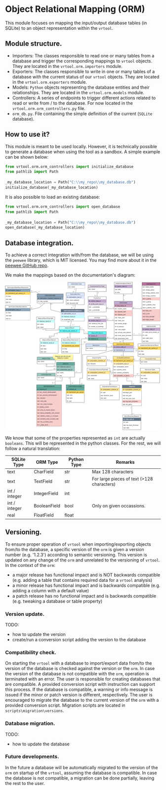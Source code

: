 # Object Relational Mapping (ORM)

This module focuses on mapping the input/output database tables (in SQLite) to an object representation within the `vrtool`.

## Module structure.

* Importers: The classes responsible to read one or many tables from a database and trigger the corresponding mappings to `vrtool` objects. They are located in the `vrtool.orm.importers` module.
* Exporters: The classes responsible to write in one or many tables of a database with the current status of our `vrtool` objects. They are located in the `vrtool.orm.exporters` module.
* Models: `Python` objects representing the database entities and their relationships. They are located in the `vrtool.orm.models` module.
* Controllers: A series of endpoints to trigger different actions related to read or write from / to the database. For now located in the `vrtool.orm.orm_controllers.py` file.
* `orm_db.py`. File containing the simple definition of the current (`SQLite` database).

## How to use it?

This module is meant to be used locally. However, it is technically possible to generate a database when using the tool as a sandbox. A simple example can be shown below:

```python
from vrtool.orm.orm_controllers import initialize_database
from pathlib import Path

_my_database_location = Path("C:\\my_repo\\my_database.db")
initialize_database(_my_database_location)
```

It is also possible to load an existing database:

```python
from vrtool.orm.orm_controllers import open_database
from pathlib import Path

_my_database_location = Path("C:\\my_repo\\my_database.db")
open_database(_my_database_location)
```

## Database integration.

To achieve a correct integration with/from the database, we will be using the `peewee` library, which is MIT licensed. You may find more about it in the [peewee GitHub repo](https://github.com/coleifer/peewee).

We make the mappings based on the documentation's diagram:

![VrToolDbEntityDiagram](../../docs/db_diagram/vrtool_sql_input.drawio.png)

We know that some of the properties represented as `int` are actually `booleans`. This will be represented in the python classes. For the rest, we will follow a natural translation:

| SQLite Type | ORM Type | Python Type | Remarks |
| --- | --- | --- | --- |
| text | CharField | str | Max 128 characters|
| text | TextField | str | For large pieces of text (>128 characters)|
| int / integer | IntegerField | int | |
| int / integer | BooleanField | bool | Only on given occassions. |
| real | FloatField | float | |

## Versioning.

To ensure proper operation of `vrtool` when importing/exporting objects from/to the database, a specific version of the `orm` is given a version number (e.g. '1.2.3') according to semantic versioning. This version is updated on any change of the `orm` and unrelated to the versioning of `vrtool`.
In the context of the `orm`:
* a major release has functional impact and is NOT backwards compatible (e.g. adding a table that contains required data for a `vrtool` analysis)
* a minor release has functional impact and is backwards compatible (e.g. adding a column with a default value)
* a patch release has no functional impact and is backwards compatible (e.g. tweaking a database or table property)

### Version update.
TODO:
* how to update the version
* create/run a conversion script adding the version to the database

### Compatibility check.
On starting the `vrtool` with a database to import/export data from/to the version of the database is checked against the version or the `orm`.
In case the version of the database is not compatible with the `orm`, operation is terminated with an error. The user is responsible for creating databases that are compatible. A provided conversion script with instruction can support this process.
If the database is compatible, a warning or info message is issued if the minor or patch version is different, respectively. The user is encouraged to migrate the database to the current version of the `orm` with a provided conversion script.
Migration scripts are located in `scripts\migration\versions`.

### Database migration.
TODO:
* how to update the database

### Future developments.
In the future a database will be automatically migrated to the version of the `orm` on startup of the `vrtool`, assuming the database is compatible.
In case the database is not compatible, a migration can be done partially, leaving the rest to the user.

